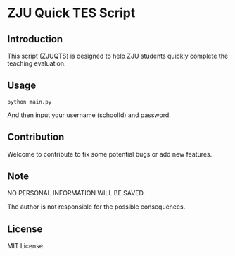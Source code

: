 # ZJU Quick TES Script

## Introduction

This script (ZJUQTS) is designed to help ZJU students quickly complete the teaching evaluation.

## Usage

```shell
python main.py
```

And then input your username (schoolId) and password.

## Contribution

Welcome to contribute to fix some potential bugs or add new features.

## Note

NO PERSONAL INFORMATION WILL BE SAVED.

The author is not responsible for the possible consequences.

## License

MIT License